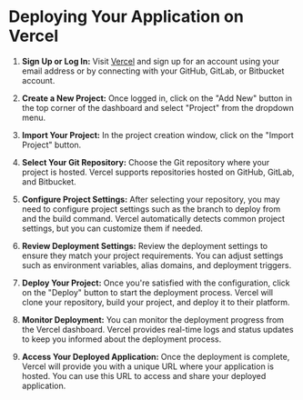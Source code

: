# Deploying Your Application on Vercel

1. **Sign Up or Log In:**
   Visit [Vercel](https://vercel.com/) and sign up for an account using your email address or by connecting with your GitHub, GitLab, or Bitbucket account.

2. **Create a New Project:**
   Once logged in, click on the "Add New" button in the top corner of the dashboard and select "Project" from the dropdown menu.

3. **Import Your Project:**
   In the project creation window, click on the "Import Project" button.

4. **Select Your Git Repository:**
   Choose the Git repository where your project is hosted. Vercel supports repositories hosted on GitHub, GitLab, and Bitbucket.

5. **Configure Project Settings:**
   After selecting your repository, you may need to configure project settings such as the branch to deploy from and the build command. Vercel automatically detects common project settings, but you can customize them if needed.

6. **Review Deployment Settings:**
   Review the deployment settings to ensure they match your project requirements. You can adjust settings such as environment variables, alias domains, and deployment triggers.

7. **Deploy Your Project:**
   Once you're satisfied with the configuration, click on the "Deploy" button to start the deployment process. Vercel will clone your repository, build your project, and deploy it to their platform.

8. **Monitor Deployment:**
   You can monitor the deployment progress from the Vercel dashboard. Vercel provides real-time logs and status updates to keep you informed about the deployment process.

9. **Access Your Deployed Application:**
   Once the deployment is complete, Vercel will provide you with a unique URL where your application is hosted. You can use this URL to access and share your deployed application.
